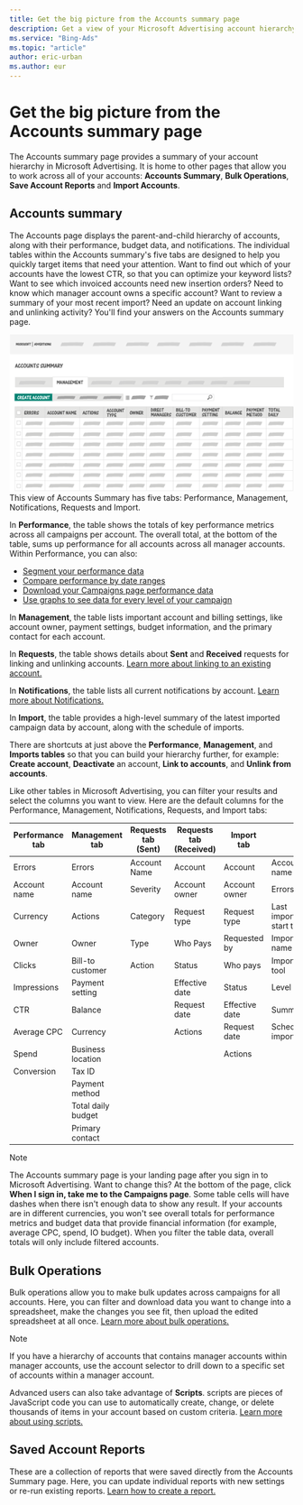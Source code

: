 ```yaml
---
title: Get the big picture from the Accounts summary page
description: Get a view of your Microsoft Advertising account hierarchy and take action as needed.
ms.service: "Bing-Ads"
ms.topic: "article"
author: eric-urban
ms.author: eur
---
```


# Get the big picture from the Accounts summary page

The Accounts summary page provides a summary of your account hierarchy in Microsoft Advertising. It is home to other pages that allow you to work across all of your accounts: **Accounts Summary**, **Bulk Operations**, **Save Account Reports** and **Import Accounts**.

## Accounts summary

The Accounts page displays the parent-and-child hierarchy of accounts, along with their performance, budget data, and notifications. The individual tables within the Accounts summary's five tabs are designed to help you quickly target items that need your attention. Want to find out which of your accounts have the lowest CTR, so that you can optimize your keyword lists? Want to see which invoiced accounts need new insertion orders? Need to know which manager account owns a specific account? Want to review a summary of your most recent import? Need an update on account linking and unlinking activity? You'll find your answers on the Accounts summary page.

![Accounts Summary screenshot](../images/BA_ScreenCap_AcctsSummary.png)
This view of Accounts Summary has five tabs: Performance, Management, Notifications, Requests and Import.

In **Performance**, the table shows the totals of key performance metrics across all campaigns per account. The overall total, at the bottom of the table, sums up performance for all accounts across all manager accounts. Within Performance, you can also:
- [Segment your performance data](./hlp_BA_CONC_Segmentation.md)
- [Compare performance by date ranges](./hlp_BA_CONC_POP.md)
- [Download your Campaigns page performance data](./hlp_BA_CONC_DownloadTableAsReport.md)
- [Use graphs to see data for every level of your campaign](./hlp_BA_CONC_CampaignPageGraphs.md)

In **Management**, the table lists important account and billing settings, like account owner, payment settings, budget information, and the primary contact for each account.

In **Requests**, the table shows details about **Sent** and **Received** requests for linking and unlinking accounts. [    Learn more about linking to an existing account.    ](./hlp_BA_CONC_MultiAccount.md)

In **Notifications**, the table lists all current notifications by account. [Learn more about Notifications.    ](./hlp_BA_CONC_Notifications.md)

In **Import**, the table provides a high-level summary of the latest imported campaign data by account, along with the schedule of imports.

There are shortcuts at just above the **Performance**, **Management**, and **Imports tables** so that you can build your hierarchy further, for example: **Create account**, **Deactivate** an account, **Link to accounts**, and **Unlink from accounts**.

Like other tables in Microsoft Advertising, you can filter your results and select the columns you want to view. Here are the default columns for the Performance, Management, Notifications, Requests, and Import tabs:

|Performance tab|Management tab|Requests tab (Sent)|Requests tab (Received)|Import tab||
|---|---|---|---|---|---|
|Errors|Errors|Account Name|Account|Account|Account name|
|Account name|Account name|Severity|Account owner|Account owner|Errors|
|Currency|Actions|Category|Request type|Request type|Last import start time|
|Owner|Owner|Type|Who Pays|Requested by|Import name|
|Clicks|Bill-to customer|Action|Status|Who pays|Import tool|
|Impressions|Payment setting||Effective date|Status|Level|
|CTR|Balance||Request date|Effective date|Summary|
|Average CPC|Currency||Actions|Request date|Scheduled imports|
|Spend|Business location|||Actions||
|Conversion|Tax ID|||||
||Payment method|||||
||Total daily budget|||||
||Primary contact|||||

> [!NOTE]
> The Accounts summary page is your landing page after you sign in to Microsoft Advertising. Want to change this? At the bottom of the page, click **When I sign in, take me to the Campaigns page**.
> Some table cells will have dashes when there isn't enough data to show any result.
> If your accounts are in different currencies, you won't see overall totals for performance metrics and budget data that provide financial information (for example, average CPC, spend, IO budget).
> When you filter the table data, overall totals will only include filtered accounts.

## Bulk Operations

Bulk operations allow you to make bulk updates across campaigns for all accounts. Here, you can filter and download data you want to change into a spreadsheet, make the changes you see fit, then upload the edited spreadsheet at all once. [Learn more about bulk operations.](./hlp_BA_CONC_AboutBulk.md)

> [!NOTE]
> If you have a hierarchy of accounts that contains manager accounts within manager accounts, use the account selector to drill down to a specific set of accounts within a manager account.

Advanced users can also take advantage of **Scripts**. scripts are pieces of JavaScript code you can use to automatically create, change, or delete thousands of items in your account based on custom criteria. [Learn more about using scripts.](./hlp_BA_CONC_AboutScripts.md)

## Saved Account Reports

These are a collection of reports that were saved directly from the Accounts Summary page. Here, you can update individual reports with new settings or re-run existing reports. [Learn how to create a report.](./hlp_BA_PROC_CreateReport.md)



